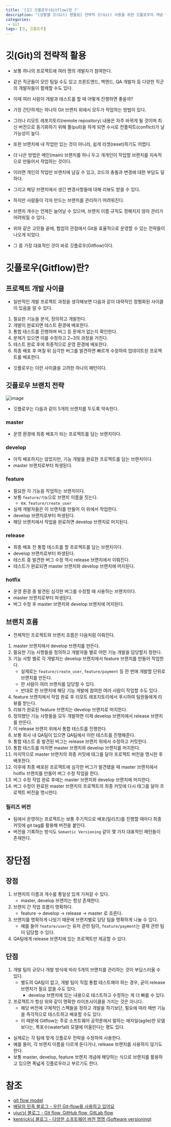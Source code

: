 ```yaml
---
title: '[깃] 깃플로우(Gitflow)란 ?'
description: "[상황별 깃(Git) 핸들링] 전략적 깃(Git) 사용을 위한 깃플로우의 개념 및 브랜치 전략과 사용법"
categories:
 - Git
tags: [깃, 깃플로우]
---
```


# 깃(Git)의 전략적 활용
- 보통 하나의 프로젝트에 여러 명의 개발자가 참여한다.
- 같은 직군들이 모인 팀일 수도 있고 프론트엔드, 백엔드, QA 개발자 등 다양한 직군의 개발자들이 함께할 수도 있다.
- 이때 여러 사람이 개발과 테스트를 할 때 어떻게 진행하면 좋을까?

- 가장 간단하게는 하나의 Git 브랜치 위에서 모두가 작업하는 방법이 있다.
- 그러나 리모트 레포지토리(remote repository) 내용은 자주 바뀌게 될 것이며 최신 버전으로 동기화하기 위해 풀(pull)을 하게 되면 수시로 컨플릭트(conflict)가 날 가능성이 높다.
- 또한 브랜치에 내 작업만 있는 것이 아니라, 쉽게 리셋(reset)하기도 어렵다.

- 더 나은 방법은 메인(main) 브랜치를 하나 두고 개개인이 작업할 브랜치를 지속적으로 만들어서 작업하는 것이다.
- 이러면 개인의 작업만 브랜치에 남길 수 있고, 코드의 충돌과 변경에 대한 부담도 덜하다.
- 그리고 해당 브랜치에서 생긴 변경사항들에 대해 리뷰도 받을 수 있다. 
- 하지만 사람들이 각자 만드는 브랜치를 관리하기 어려워진다.
- 브랜치 개수는 언제든 늘어날 수 있으며, 브랜치 이름 규칙도 정해지지 않아 관리가 어려워질 수 있다.

- 위와 같은 고민들 끝에, 협업의 관점에서 Git을 효율적으로 운영할 수 있는 전략들이 나오게 되었다.
- 그 중 가장 대표적인 것이 바로 깃플로우(Gitflow)이다.


# 깃플로우(Gitflow)란?

## 프로젝트 개발 사이클
- 일반적인 개발 프로젝트 과정을 생각해보면 다음과 같이 대략적인 정형화된 사이클이 있음을 알 수 있다.

1. 필요한 기능을 분석, 정의하고 개발한다.
2. 개발이 완료되면 테스트 환경에 배포한다.
3. 통합 테스트를 진행하며 버그 등 문제가 없는지 확인한다.
4. 문제가 있으면 이를 수정하고 2~3의 과정을 거친다.
5. 테스트 완료 후에 최종적으로 운영 환경에 배포한다.
6. 최종 배포 후 며칠 뒤 심각한 버그를 발견하면 빠르게 수정하여 업데이트된 프로젝트를 배포한다.

- 깃플로우는 이런 사이클을 고려한 하나의 패턴이다.

## 깃플로우 브랜치 전략

![image](https://user-images.githubusercontent.com/79494088/172746164-4e2b6f43-e301-43c7-8238-05756950de94.png)

- 깃플로우는 다음과 같이 5개의 브랜치를 두도록 약속한다.

### master
- 운영 환경에 최종 배포가 되는 프로젝트를 담는 브랜치이다.

### develop
- 아직 배포하지는 않았지만, 기능 개발을 완료한 프로젝트를 담는 브랜치이다.
- master 브랜치로부터 파생된다.

### feature
- 필요한 각 기능을 작업하는 브랜치이다.
- 보통 `feature/기능`으로 브랜치 이름을 짓는다.
    - ex. `feature/create_user`
- 실제 개발자들은 이 브랜치를 만들어 이 위에서 작업한다.
- develop 브랜치로부터 파생된다.
- 해당 브랜치에서 작업을 완료하면 develop 브랜치로 머지된다.

### release
- 최종 배포 전 통합 테스트를 할 프로젝트를 담는 브랜치이다.
- develop 브랜치로부터 파생된다.
- 테스트 중 발견한 버그 수정 역시 release 브랜치에서 이뤄진다.
- 테스트가 완료되면 master 브랜치와 develop 브랜치에 머지된다.

### hotfix
- 운영 환경 중 발견된 심각한 버그를 수정할 때 사용하는 브랜치이다.
- master 브랜치로부터 파생된다.
- 버그 수정 후 master 브랜치와 develop 브랜치에 머지된다.

## 브랜치 흐름
- 전체적인 프로젝트와 브랜치 흐름은 다음처럼 이뤄진다.

1. master 브랜치에서 develop 브랜치를 만든다.
2. 필요한 기능 사항들을 정의하고 개발자들 별로 어떤 기능 개발을 담당할지 정한다.
3. 기능 사항 별로 각 개발자는 develop 브랜치에서 feature 브랜치를 만들어 작업한다.
    - 실제로는 `feature/create_user`, `feature/payment` 등 한 번에 개발할 단위로 브랜치를 만든다.
    - 한 사람이 여러 브랜치를 담당할 수 있다.
    - 반대로 한 브랜치에 해당 기능 개발에 참여한 여러 사람이 작업할 수도 있다.
4. feature 브랜치에서 작업 완료 후 리모트 레포지토리에서 푸시하여 팀원들에게 리뷰를 받는다.
5. 리뷰가 완료된 feature 브랜치는 develop 브랜치로 머지한다.
6. 정의했던 기능 사항들을 모두 개발하면 이제 develop 브랜치에서 release 브랜치를 만든다.
7. 이 release 브랜치 위에서 통합 테스트를 진행한다.
8. 보통 회사 내 QA팀이 있으면 QA팀에서 이런 테스트를 진행해준다.
9. 통합 테스트 중 발견된 버그는 release 브랜치 위에서 수정하고 커밋한다.
10. 통합 테스트를 마치면 master 브랜치와 develop 브랜치를 머지한다.
11. 마지막으로 master 브랜치의 최종 커밋에 태그를 달아 프로젝트 버전을 명시한 후 배포한다.
12. 이후에 최종 배포된 프로젝트에 심각한 버그가 발견됐을 때 master 브랜치에서 hotfix 브랜치를 만들어 버그 수정 작업을 한다.
13. 버그 수정 작업 완료 후에는 master 브랜치와 develop 브랜치에 머지한다.
14. 버그 수정이 완료된 master 브랜치의 프로젝트의 최종 커밋에 다시 태그를 달아 프로젝트 버전을 명시한다.


### 릴리즈 버전
- 팀에서 운영하는 프로젝트는 보통 주기적으로 배포(릴리즈)를 진행할 때마다 최종 커밋에 git tag를 활용해 버전을 붙인다.
- 버전을 기록하는 방식도 `Semantic Versioning` 같이 몇 가지 대표적인 패턴들이 존재한다.

# 장단점

## 장점
1. 브랜치의 이름과 개수를 통일성 있게 가져갈 수 있다.
    - master, develop 브랜치는 항상 존재한다.
2. 브랜치 간 작업 흐름이 명확하다.
    - feature -> develop -> release -> master 로 흐른다.
3. 브랜치를 명확하게 나눴기 때문에 브랜치별로 담당 팀을 명확하게 나눌 수 있다.
    - 예를 들어 `feature/user`는 유저 관련 팀이, `feature/payment`는 결제 관련 팀이 담당할 수 있다.
4. QA팀에게 release 브랜치에 있는 프로젝트만 제공할 수 있다.

## 단점
1. 개발 팀의 규모나 개발 방식에 따라 5개의 브랜치를 관리하는 것이 부담스러울 수 있다.
    - 별도의 QA팀이 없고, 개발 팀이 직접 통합 테스트해야 하는 경우, 굳이 release 브랜치가 필요 없을 수도 있다.
        - develop 브랜치에 있는 내용으로 테스트하고 수정하는 게 더 빠를 수 있다.
2. 프로젝트가 항상 위와 같이 명확한 라이프사이클을 가지는 것은 아니다.
    - 해당 버전에 구체적인 스펙들을 정하고 개발을 하기보단, 필요에 따라 매번 기능을 즉각적으로 테스트하고 배포할 수도 있다.
    - 이 때문에 Gitflow는 주로 소프트웨어 공학론에서 말하는 애자일(agile)한 모델보다는, 폭포수(waterfall) 모델에 어울린다는 평도 있다.

- 실제로는 각 팀에 맞게 깃플로우 전략을 수정하여 사용한다.
- 예를 들어, 각 브랜치 이름을 다르게 둔다거나, release 브랜치를 사용하지 않기도 한다.
- 보통 master, develop, feature 브랜치 개념에 해당하는 식으로 브랜치를 활용하고 있으면 폭넓게 깃플로우라고 부르기도 한다.


# 참조
- [git flow model](https://www.youtube.com/watch?v=EzcF6RX8RrQ)
- [배달의 민족 블로그 - 우린 Git-flow를 사용하고 있어요](https://techblog.woowahan.com/2553/)
- [ujuc님 블로그 - Git flow, GitHub flow, GitLab flow](https://ujuc.github.io/2015/12/16/git-flow-github-flow-gitlab-flow/)
- [kentrick님 블로그 - 다양한 소프트웨어 버전 명명 (Software versioning)](https://blog.sonim1.com/243)